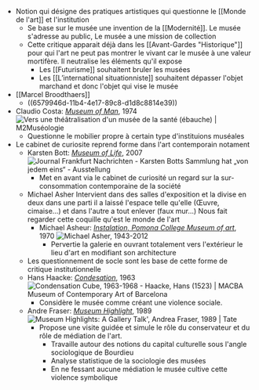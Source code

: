 - Notion qui désigne des pratiques artistiques qui questionne le [[Monde de l'art]] et l'institution
	- Se base sur le musée une invention de la [[Modernité]]. Le musée s'adresse au public, Le musée a une mission de collection
	- Cette critique apparait déjà dans les [[Avant-Gardes "Historique"]] pour qui l'art ne peut pas montrer le vivant car le musée à une valeur mortifère. Il neutralise les éléments qu'il expose
		- Les [[Futurisme]] souhaitent bruler les musées
		- Les [[L’international situationniste]] souhaitent dépasser l'objet marchand et donc l'objet qui vise le musée
- [[Marcel Broodthaers]]
	- ((6579946d-11b4-4e17-89c8-d1d8c8814e39))
- Claudio Costa: [*Museum of Man*](https://m2museologie.wordpress.com/2010/09/29/vers-une-theatralisation-dun-musee-de-la-sante-ebauche/), 1974 ![Vers une théâtralisation d'un musée de la santé (ébauche) | M2Muséologie](https://m2museologie.files.wordpress.com/2010/09/musee-comme-medium_0011.jpg)
	- Questionne le mobilier propre à certain type d'instituions muséales
- Le cabinet de curiosite reprend forme dans l'art contemporain notament
	- Karsten Bott: [*Museum of Life*](https://artfacts.net/exhibition/karsten-bott:-museum-of-life/658191), 2007 ![Journal Frankfurt Nachrichten - Karsten Botts Sammlung hat „von jedem eins“  - Ausstellung](https://www.journal-frankfurt.de/image/news/alle/38941.jpg)
		- Met en avant via le cabinet de curiosité un regard sur la sur-consommation contemporaine de la société
	- Michael Asher Intervient dans des salles d'exposition et la divise en deux dans une parti il a laissé l'espace telle qu'elle (Œuvre, cimaise...) et dans l'autre a tout enlever (faux mur...) Nous fait regarder cette coquille qu'est le monde de l'art
		- Michael Asheur: [*Instalation, Pomona College Museum of art*](https://www.archpaper.com/2013/02/michael-asher-1943-2012/), 1970 ![Michael Asher, 1943-2012](https://www.archpaper.com/wp-content/uploads/2016/04/obit_asher_02.jpg)
			- Pervertie la galerie en ouvrant totalement vers l'extérieur le lieu d'art en modifiant son architecture
	- Les questionnement de socle sont les base de cette forme de critique institutionnelle
	- Hans Haacke: [*Condesation*](https://www.macba.cat/en/art-artists/artists/haacke-hans/condensation-cube), 1963 ![Condensation Cube, 1963-1968 - Haacke, Hans (1523) | MACBA Museum of  Contemporary Art of Barcelona](https://img.macba.cat/public/styles/width_600/public/imagenes/obras/1523_006_l.jpg?itok=chSGPJ8X)
		- Considère le musée comme créant une violence sociale.
	- Andre Fraser: [*Museum Highlight*](https://www.tate.org.uk/art/artworks/fraser-museum-highlights-a-gallery-talk-t13715), 1989 ![Museum Highlights: A Gallery Talk', Andrea Fraser, 1989 | Tate](https://media.tate.org.uk/art/images/work/T/T13/T13715_10.jpg)
		- Propose une visite guidée et simule le rôle du conservateur et du rôle de médiation de l'art.
			- Travaille autour des notions du capital culturelle sous l'angle sociologique de Bourdieu
			- Analyse statistique de la sociologie des musées
			- En ne fessant aucune médiation le musée cultive cette violence symbolique